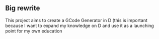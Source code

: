 ## Big rewrite

This project aims to create a GCode Generator in D (this is important because
I want to expand my knowledge on D and use it as a launching point for my own
education

